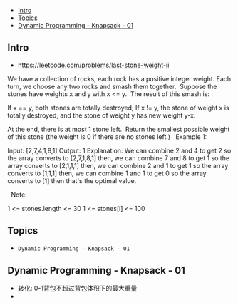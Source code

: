 - [Intro](#intro)
- [Topics](#topics)
- [Dynamic Programming - Knapsack - 01](#dynamic-programming---knapsack---01)

## Intro

- https://leetcode.com/problems/last-stone-weight-ii

We have a collection of rocks, each rock has a positive integer weight.
Each turn, we choose any two rocks and smash them together.  Suppose the stones have weights x and y with x <= y.  The result of this smash is:

If x == y, both stones are totally destroyed;
If x != y, the stone of weight x is totally destroyed, and the stone of weight y has new weight y-x.

At the end, there is at most 1 stone left.  Return the smallest possible weight of this stone (the weight is 0 if there are no stones left.)
 
Example 1:

Input: [2,7,4,1,8,1]
Output: 1
Explanation: 
We can combine 2 and 4 to get 2 so the array converts to [2,7,1,8,1] then,
we can combine 7 and 8 to get 1 so the array converts to [2,1,1,1] then,
we can combine 2 and 1 to get 1 so the array converts to [1,1,1] then,
we can combine 1 and 1 to get 0 so the array converts to [1] then that's the optimal value.

 
Note:

1 <= stones.length <= 30
1 <= stones[i] <= 100


## Topics

- `Dynamic Programming - Knapsack - 01`


## Dynamic Programming - Knapsack - 01


- 转化: 0-1背包不超过背包体积下的最大重量
- 